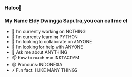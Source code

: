 ### Haloo👋
### My Name Eldy Dwingga Saputra,you can call me el
- 🔭 I’m currently working on NOTHING
- 🌱 I’m currently learning PYTHON
- 👯 I’m looking to collaborate on ANYONE
- 🤔 I’m looking for help with ANYONE
- 💬 Ask me about ANYTHING
- 📫 How to reach me: INSTAGRAM
- 😄 Pronouns: INDONESIA
- ⚡ Fun fact: I LIKE MANY THINGS

